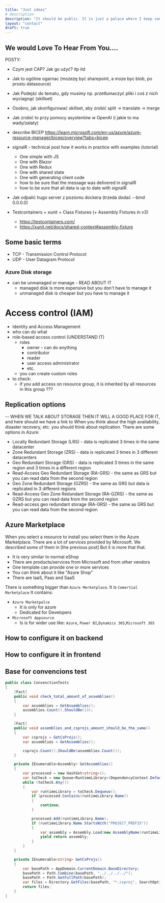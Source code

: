 ```yaml
---
title: "Just ideas"
# description
description: "It should be public. It is just a palace where I keep some ideas for posts etc"
layout: "contact"
draft: true
---
```


## We would Love To Hear From You....


POSTY:
- Czym jest CAP? Jak go użyć? itp itd
- Jak to ogólnie ogarnac (mozeżę być sharepoint, a moze byc blob, po prostu datasource)
- Jak Podejść do tematu, gdy musimy np. przetłumaczyć pliki i coś z nich wyciagnąć (skillset)
- Osobno, jak skonfigurować skillset, aby zrobić split -> translate -> merge 
- Jak zrobić to przy pomocy asystentów w OpenAI (i jakie to ma wady/zalaty)
- describe BICEP  https://learn.microsoft.com/en-us/azure/azure-resource-manager/bicep/overview?tabs=bicep 

- signalR - technical post how it works in practice with examples (tutorial)
  - One simple with JS
  - One with Blazor
  - One with Redux
  - One with shared state
  - One with generating client code
  - how to be sure that the message was delivered in signalR
  - how to be sure that all data is up to date with signalR

- Jak odpalić hugo server z poziomu dockera (trzeda dodać --bind 0.0.0.0)
- Testcontainers + xunit + Class Fixtures (+ Assembly Fixtures in v3)
  - https://testcontainers.com/
  - https://xunit.net/docs/shared-context#assembly-fixture

## Some basic terms
- TCP - Transmission Control Protocol
- UDP - User Datagram Protocol

### Azure Disk storage
- can be unmanaged or manage - READ ABOUT IT
  - managed disk is more expensive but you don't have to manage it
  - unmanaged disk is cheaper but you have to manage it

# Access control (IAM)
- Identity and Access Management
- who can do what
- role-based access control (UNDERSTAND IT)
  - roles
    - owner - can do anything
    - contributor
    - reader
    - user access administrator
    - etc.
  - you can create custom roles
- to check:
  - if you add access on resource group, it is inherited by all resources in this group ???

## Replication options 
-- WHEN WE TALK ABOUT STORAGE THEN IT WILL A GOOD PLACE FOR IT, and here should we have a link to 
When you think about the high availability, disaster recovery, etc. you should think about replication. There are some options in Azure:
- Locally Redundant Storage (LRS) - data is replicated 3 times in the same datacenter
- Zone Redundant Storage (ZRS) - data is replicated 3 times in 3 different datacenters
- Geo Redundant Storage (GRS) - data is replicated 3 times in the same region and 3 times in a different region
- Read-Access Geo Redundant Storage (RA-GRS) - the same as GRS but you can read data from the second region
- Geo Zone Redundant Storage (GZRS) - the same as GRS but data is replicated in 3 different regions
- Read-Access Geo Zone Redundant Storage (RA-GZRS) - the same as GZRS but you can read data from the second region
- Read-access geo redundant storage (RA-GRS) - the same as GRS but you can read data from the second region


## Azure Marketplace
When you select a resource to install you select them in the Azure Marketplace. There are a lot of services provided by Microsoft. We described some of them in [the previous post] But it is more that that.
- It is very similar to normal eShop
- There are products/services from Microsoft and from other vendors
- One template can provide one or more services
- You can think about it like "Azure Shop"
- There are IaaS, Paas and SaaS


There is something bigger than `Azure Merketplace`. It is `Comertial Marketplace`
It contains:
- `Azure Marketpalce`
  - It is only for azure
  - Dedicated for Developers
- `Microsoft Appsource`
  - Is is for wider use like: `Azure`, `Power BI`,`Dynamics 365`,`Microsoft 365`

## How to configure it on backend


## How to configure it in frontend


## Base for convencions test
```csharp
public class ConvenctionTests
{
    [Fact]
    public void check_total_amount_of_assemblies()
    {
        var assemblies = GetAssemblies();
        assemblies.Count().ShouldBe(13);
    }

    [Fact]
    public void assemblies_and_csprojs_amount_should_be_the_same()
    {
        var csprojs = GetCsProjs();
        var assemblies = GetAssemblies();

        csprojs.Count().ShouldBe(assemblies.Count());
    }

    private IEnumerable<Assembly> GetAssemblies()
    {
        var processed = new HashSet<string>();
        var toCheck = new Queue<RuntimeLibrary>(DependencyContext.Default.RuntimeLibraries);
        while (toCheck.Any())
        {
            var runtimeLibrary = toCheck.Dequeue();
            if (processed.Contains(runtimeLibrary.Name))
            {
                continue;
            }

            processed.Add(runtimeLibrary.Name);
            if (runtimeLibrary.Name.StartsWith("PROJECT_PREFIX"))
            {
                var assembly = Assembly.Load(new AssemblyName(runtimeLibrary.Name));
                yield return assembly;
            }
        }
    }

    private IEnumerable<string> GetCsProjs()
    {
        var basePath = AppDomain.CurrentDomain.BaseDirectory;
        basePath = Path.Combine(basePath, "../../../../");
        basePath = Path.GetFullPath(basePath);
        var files = Directory.GetFiles(basePath, "*.csproj", SearchOption.AllDirectories);
        return files;
    }
}

```